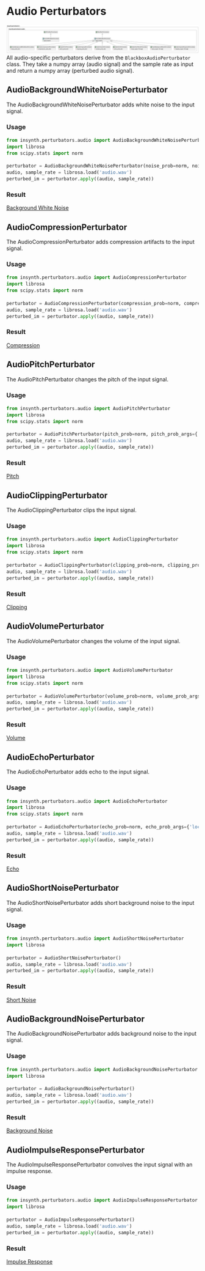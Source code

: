 # Audio Perturbators

![Audio Perterbators](../images/insynth_audio_perturbators.png)
All audio-specific perturbators derive from the `BlackboxAudioPerturbator` class. They take a numpy array (audio signal)
and the sample rate as input and return a numpy array (perturbed audio signal).

## AudioBackgroundWhiteNoisePerturbator

The AudioBackgroundWhiteNoisePerturbator adds white noise to the input signal.

### Usage

```python
from insynth.perturbators.audio import AudioBackgroundWhiteNoisePerturbator
import librosa
from scipy.stats import norm

perturbator = AudioBackgroundWhiteNoisePerturbator(noise_prob=norm, noise_prob_args={'loc': 0.2, 'scale': 0.2})
audio, sample_rate = librosa.load('audio.wav')
perturbed_im = perturbator.apply((audio, sample_rate))
```

### Result

[Background White Noise](../audio/background_noise.wav)

## AudioCompressionPerturbator

The AudioCompressionPerturbator adds compression artifacts to the input signal.

### Usage

```python
from insynth.perturbators.audio import AudioCompressionPerturbator
import librosa
from scipy.stats import norm

perturbator = AudioCompressionPerturbator(compression_prob=norm, compression_prob_args={'loc': 80, 'scale': 40})
audio, sample_rate = librosa.load('audio.wav')
perturbed_im = perturbator.apply((audio, sample_rate))
```

### Result

[Compression](../audio/compression.wav)

## AudioPitchPerturbator

The AudioPitchPerturbator changes the pitch of the input signal.

### Usage

```python
from insynth.perturbators.audio import AudioPitchPerturbator
import librosa
from scipy.stats import norm

perturbator = AudioPitchPerturbator(pitch_prob=norm, pitch_prob_args={'loc': 0, 'scale': 8})
audio, sample_rate = librosa.load('audio.wav')
perturbed_im = perturbator.apply((audio, sample_rate))
```

### Result

[Pitch](../audio/pitch.wav)

## AudioClippingPerturbator

The AudioClippingPerturbator clips the input signal.

### Usage

```python
from insynth.perturbators.audio import AudioClippingPerturbator
import librosa
from scipy.stats import norm

perturbator = AudioClippingPerturbator(clipping_prob=norm, clipping_prob_args={'loc': 20, 'scale': 30})
audio, sample_rate = librosa.load('audio.wav')
perturbed_im = perturbator.apply((audio, sample_rate))
```

### Result

[Clipping](../audio/clipping.wav)

## AudioVolumePerturbator

The AudioVolumePerturbator changes the volume of the input signal.

### Usage

```python
from insynth.perturbators.audio import AudioVolumePerturbator
import librosa
from scipy.stats import norm

perturbator = AudioVolumePerturbator(volume_prob=norm, volume_prob_args={'loc': 0, 'scale': 10})
audio, sample_rate = librosa.load('audio.wav')
perturbed_im = perturbator.apply((audio, sample_rate))
```

### Result

[Volume](../audio/volume.wav)

## AudioEchoPerturbator

The AudioEchoPerturbator adds echo to the input signal.

### Usage

```python
from insynth.perturbators.audio import AudioEchoPerturbator
import librosa
from scipy.stats import norm

perturbator = AudioEchoPerturbator(echo_prob=norm, echo_prob_args={'loc': 0.3, 'scale': 0.1})
audio, sample_rate = librosa.load('audio.wav')
perturbed_im = perturbator.apply((audio, sample_rate))
```

### Result

[Echo](../audio/echo.wav)

## AudioShortNoisePerturbator

The AudioShortNoisePerturbator adds short background noise to the input signal.

### Usage

```python
from insynth.perturbators.audio import AudioShortNoisePerturbator
import librosa

perturbator = AudioShortNoisePerturbator()
audio, sample_rate = librosa.load('audio.wav')
perturbed_im = perturbator.apply((audio, sample_rate))
```

### Result

[Short Noise](../audio/short_noise.wav)

## AudioBackgroundNoisePerturbator

The AudioBackgroundNoisePerturbator adds background noise to the input signal.

### Usage

```python
from insynth.perturbators.audio import AudioBackgroundNoisePerturbator
import librosa

perturbator = AudioBackgroundNoisePerturbator()
audio, sample_rate = librosa.load('audio.wav')
perturbed_im = perturbator.apply((audio, sample_rate))
```

### Result

[Background Noise](../audio/background_noise.wav)

## AudioImpulseResponsePerturbator

The AudioImpulseResponsePerturbator convolves the input signal with an impulse response.

### Usage

```python
from insynth.perturbators.audio import AudioImpulseResponsePerturbator
import librosa

perturbator = AudioImpulseResponsePerturbator()
audio, sample_rate = librosa.load('audio.wav')
perturbed_im = perturbator.apply((audio, sample_rate))
```

### Result

[Impulse Response](../audio/impulse_response.wav)